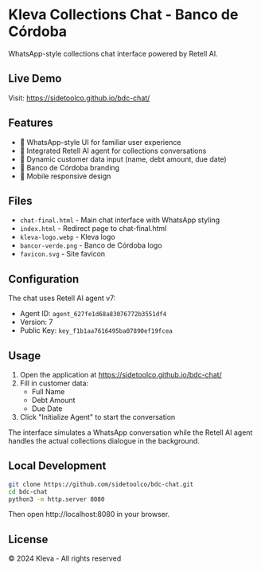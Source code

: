 # Kleva Collections Chat - Banco de Córdoba

WhatsApp-style collections chat interface powered by Retell AI.

## Live Demo

Visit: https://sidetoolco.github.io/bdc-chat/

## Features

- 💬 WhatsApp-style UI for familiar user experience
- 🤖 Integrated Retell AI agent for collections conversations
- 📝 Dynamic customer data input (name, debt amount, due date)
- 🏦 Banco de Córdoba branding
- 📱 Mobile responsive design

## Files

- `chat-final.html` - Main chat interface with WhatsApp styling
- `index.html` - Redirect page to chat-final.html
- `kleva-logo.webp` - Kleva logo
- `bancor-verde.png` - Banco de Córdoba logo
- `favicon.svg` - Site favicon

## Configuration

The chat uses Retell AI agent v7:
- Agent ID: `agent_627fe1d68a83076772b3551df4`
- Version: 7
- Public Key: `key_f1b1aa7616495ba07890ef19fcea`

## Usage

1. Open the application at https://sidetoolco.github.io/bdc-chat/
2. Fill in customer data:
   - Full Name
   - Debt Amount
   - Due Date
3. Click "Initialize Agent" to start the conversation

The interface simulates a WhatsApp conversation while the Retell AI agent handles the actual collections dialogue in the background.

## Local Development

```bash
git clone https://github.com/sidetoolco/bdc-chat.git
cd bdc-chat
python3 -m http.server 8080
```

Then open http://localhost:8080 in your browser.

## License

© 2024 Kleva - All rights reserved